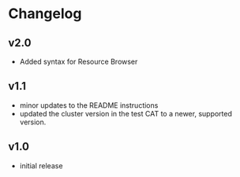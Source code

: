 # Changelog

## v2.0

- Added syntax for Resource Browser

## v1.1

- minor updates to the README instructions
- updated the cluster version in the test CAT to a newer, supported version.

## v1.0

- initial release